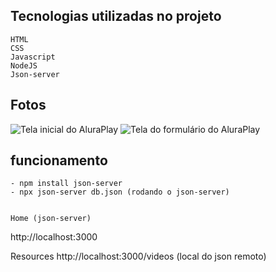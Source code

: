 
## Tecnologias utilizadas no projeto
    HTML
    CSS
    Javascript
    NodeJS
    Json-server

## Fotos
![Tela inicial do AluraPlay](https://imgur.com/aymxEsh.png)
![Tela do formulário do AluraPlay](https://imgur.com/ShNADf2.png)


## funcionamento
    - npm install json-server 
    - npx json-server db.json (rodando o json-server)


    Home (json-server)
  http://localhost:3000

  Resources
  http://localhost:3000/videos (local do json remoto)